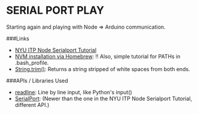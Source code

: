 # SERIAL PORT PLAY
Starting again and playing with Node => Arduino communication.

###Links
- [NYU ITP Node Serialport Tutorial](https://itp.nyu.edu/physcomp/labs/labs-serial-communication/lab-serial-communication-with-node-js/)
- [NVM installation via Homebrew](http://dev.topheman.com/install-nvm-with-homebrew-to-use-multiple-versions-of-node-and-iojs-easily/): !! Also, simple tutorial for PATHs in .bash_profile.
- [String.trim()](https://developer.mozilla.org/en-US/docs/Web/JavaScript/Reference/Global_Objects/String/Trim): Returns a string stripped of white spaces from both ends.

###APIs / Libraries Used
- [readline](https://nodejs.org/api/readline.html): Line by line input, like Python's input()
- [SerialPort](https://www.npmjs.com/package/serialport): (Newer than the one in the NYU ITP Node Serialport Tutorial, different API.)